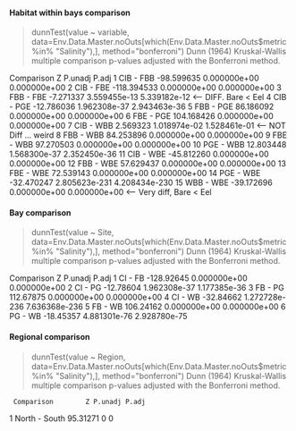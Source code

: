 #### Habitat within bays comparison 
> dunnTest(value ~ variable, data=Env.Data.Master.noOuts[which(Env.Data.Master.noOuts$metric %in% "Salinity"),], method="bonferroni")
Dunn (1964) Kruskal-Wallis multiple comparison
  p-values adjusted with the Bonferroni method.

   Comparison           Z       P.unadj         P.adj
1   CIB - FBB  -98.599635  0.000000e+00  0.000000e+00
2   CIB - FBE -118.394533  0.000000e+00  0.000000e+00
3   FBB - FBE   -7.271337  3.559455e-13  5.339182e-12 <-- DIFF. Bare < Eel
4   CIB - PGE  -12.786036  1.962308e-37  2.943463e-36
5   FBB - PGE   86.186092  0.000000e+00  0.000000e+00
6   FBE - PGE  104.168426  0.000000e+00  0.000000e+00
7   CIB - WBB    2.569323  1.018974e-02  1.528461e-01 <-- NOT Diff ... weird 
8   FBB - WBB   84.253896  0.000000e+00  0.000000e+00
9   FBE - WBB   97.270503  0.000000e+00  0.000000e+00
10  PGE - WBB   12.803448  1.568300e-37  2.352450e-36
11  CIB - WBE  -45.812260  0.000000e+00  0.000000e+00
12  FBB - WBE   57.629437  0.000000e+00  0.000000e+00
13  FBE - WBE   72.539143  0.000000e+00  0.000000e+00
14  PGE - WBE  -32.470247 2.805623e-231 4.208434e-230
15  WBB - WBE  -39.172696  0.000000e+00  0.000000e+00 <-- Very diff, Bare < Eel

#### Bay comparison 
> dunnTest(value ~ Site, data=Env.Data.Master.noOuts[which(Env.Data.Master.noOuts$metric %in% "Salinity"),], method="bonferroni")
Dunn (1964) Kruskal-Wallis multiple comparison
  p-values adjusted with the Bonferroni method.

  Comparison          Z       P.unadj         P.adj
1    CI - FB -128.92645  0.000000e+00  0.000000e+00
2    CI - PG  -12.78604  1.962308e-37  1.177385e-36
3    FB - PG  112.67875  0.000000e+00  0.000000e+00
4    CI - WB  -32.84662 1.272728e-236 7.636368e-236
5    FB - WB  106.24162  0.000000e+00  0.000000e+00
6    PG - WB  -18.45357  4.881301e-76  2.928780e-75

#### Regional comparison 
> dunnTest(value ~ Region, data=Env.Data.Master.noOuts[which(Env.Data.Master.noOuts$metric %in% "Salinity"),], method="bonferroni")
Dunn (1964) Kruskal-Wallis multiple comparison
  p-values adjusted with the Bonferroni method.

     Comparison        Z P.unadj P.adj
1 North - South 95.31271       0     0